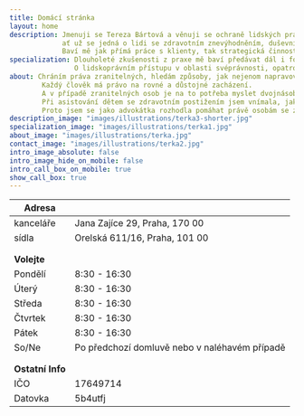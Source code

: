 ```yaml
---
title: Domácí stránka
layout: home
description: Jmenuji se Tereza Bártová a věnuji se ochraně lidských práv se zaměřením na zranitelné skupiny,
             ať už se jedná o lidi se zdravotním znevýhodněním, duševním onemocněním, seniory nebo děti v těžké životní situaci.
             Baví mě jak přímá práce s klienty, tak strategická činnost zaměřená na systematické zlepšování postavení lidí v obtížných životních situacích.
specialization: Dlouholeté zkušenosti z praxe mě baví předávat dál i formou lektorské činnosti.
                O lidskoprávním přístupu v oblasti svéprávnosti, opatrovnictví nebo rozhodování s podporou školím veřejné opatrovníky, sociální pracovníky, asistenty pedagogů.
about: Chráním práva zranitelných, hledám způsoby, jak nejenom napravovat, ale i předcházet porušování základních lidských práv.
        Každý člověk má právo na rovné a důstojné zacházení.
        A v případě zranitelných osob je na to potřeba myslet dvojnásob.
        Při asistování dětem se zdravotním postižením jsem vnímala, jak systém komplikuje jejich životy, nerespektuje jejich potřeby a jejich rodinám neposkytuje dostatečnou podporu.
        Proto jsem se jako advokátka rozhodla pomáhat právě osobám se zdravotním postižením nebo duševním onemocněním, uprchlíkům a migrantům, seniorům a dětem v těžké životní situaci.
description_image: "images/illustrations/terka3-shorter.jpg"
specialization_image: "images/illustrations/terka1.jpg"
about_image: "images/illustrations/terka.jpg"
contact_image: "images/illustrations/terka2.jpg"
intro_image_absolute: false
intro_image_hide_on_mobile: false
intro_call_box_on_mobile: true
show_call_box: true
---
```


| Adresa    |                 |
| --------- | --------------- |
| kanceláře | Jana Zajíce 29, Praha, 170 00 |
| sídla     | Orelská 611/16, Praha, 101 00 |
|                   |      |
|                   |      |
| **Volejte**       |      |
| Pondělí   | 8:30 - 16:30 |
| Úterý     | 8:30 - 16:30 |
| Středa    | 8:30 - 16:30 |
| Čtvrtek   | 8:30 - 16:30 |
| Pátek     | 8:30 - 16:30 |
| So/Ne     | Po předchozí domluvě nebo v naléhavém případě |
|           |            |
|           |            |
| **Ostatní Info**   |   |
|IČO | 17649714      |
|Datovka     | 5b4utfj |

